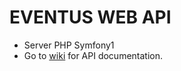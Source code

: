 EVENTUS WEB API
====================
- Server PHP Symfony1
- Go to [wiki](https://github.com/hkfuertes/eventus/wiki/API) for API documentation.
